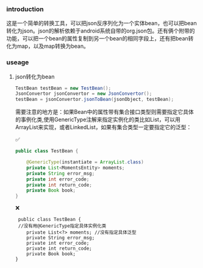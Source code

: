 ### introduction

这是一个简单的转换工具，可以把json反序列化为一个实体bean，也可以把bean转化为json。json的解析依赖于android系统自带的org.json包。还有俩个附带的功能，可以把一个bean的属性复制到另一个bean的相同字段上，还有把bean转化为map，以及map转换为bean。

### useage

1. json转化为bean
   
   ``` java
   TestBean testBean = new TestBean();
   JsonConvertor jsonConvertor = new JsonConvertor();
   testBean = jsonConvertor.jsonToBean(jsonObject, testBean);
   ```
   
   需要注意的地方是：如果Bean中的属性带有集合接口类型则需要指定它具体的事例化类,使用GenericType注解来指定实例化的类比如List，可以用ArrayList来实现，或者LinkedList，如果有集合类型一定要指定它的泛型：
   
   ✅
   
   ``` java
   public class TestBean {
   
       @GenericType(instantiate = ArrayList.class)
       private List<MomentsEntity> moments;
       private String error_msg;
       private int error_code;
       private int return_code;
       private Book book;
   }
   ```
   
   ❌
   
   ``` jav
    public class TestBean {
   	//没有用@GenericType指定具体实例化类
       private List<?> moments; //没有指定具体泛型
       private String error_msg;
       private int error_code;
       private int return_code;
       private Book book;
   }
   ```
